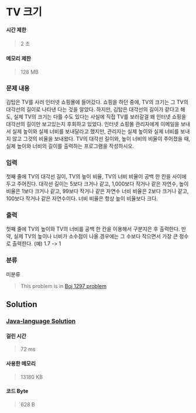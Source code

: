 # TV 크기
#### 시간 제한
> 2 초
#### 메모리 제한
> 128 MB
### 문제 내용

김탑은 TV를 사러 인터넷 쇼핑몰에 들어갔다. 쇼핑을 하던 중에, TV의 크기는 그 TV의 대각선의 길이로 나타낸 다는 것을 알았다. 하지만, 김탑은 대각선의 길이가 같다고 해도, 실제 TV의 크기는 다를 수도 있다는 사실에 직접 TV를 보러갈걸 왜 인터넷 쇼핑을 대각선의 길이만 보고있는지 후회하고 있었다.
인터넷 쇼핑몰 관리자에게 이메일을 보내서 실제 높이와 실제 너비를 보내달라고 했지만, 관리자는 실제 높이와 실제 너비를 보내지 않고 그것의 비율을 보내왔다.
TV의 대각선 길이와, 높이 너비의 비율이 주어졌을 때, 실제 높이와 너비의 길이를 출력하는 프로그램을 작성하시오.

### 입력

첫째 줄에 TV의 대각선 길이, TV의 높이 비율, TV의 너비 비율이 공백 한 칸을 사이에 두고 주어진다. 대각선 길이는 5보다 크거나 같고, 1,000보다 작거나 같은 자연수, 높이 비율은 1보다 크거나 같고, 99보다 작거나 같은 자연수 너비 비율은 2보다 크거나 같고, 100보다 작거나 같은 자연수이다. 너비 비율은 항상 높이 비율보다 크다.

### 출력

첫째 줄에 TV의 높이와 TV의 너비를 공백 한 칸을 이용해서 구분지은 후 출력한다. 만약, 실제 TV의 높이나 너비가 소수점이 나올 경우에는 그 수보다 작으면서 가장 큰 정수로 출력한다. (예) 1.7 -> 1

### 분류
미분류
> This problem is in [Boj 1297 problem](https://www.acmicpc.net/problem/1297)

## Solution
### [Java-language Solution](./main.java)
#### 걸린 시간
> 72 ms
#### 사용한 메모리
> 13180 KB
#### 코드 Byte
> 628 B
